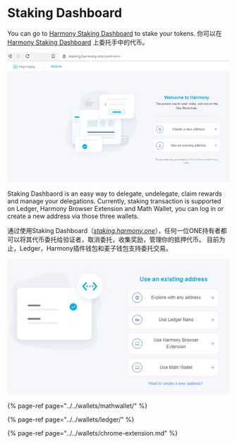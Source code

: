 # Staking Dashboard

You can go to [Harmony Staking Dashboard](https://staking.harmony.one/welcome) to stake your tokens. 你可以在[Harmony Staking Dashboard](https://staking.harmony.one/welcome) 上委托手中的代币。

![](../../.gitbook/assets/image-119.png)

Staking Dashbaord is an easy way to delegate, undelegate, claim rewards and manage your delegations. Currently, staking transaction is supported on Ledger, Harmony Browser Extension and Math Wallet, you can log in or create a new address via those three wallets.

通过使用Staking Dashboard（[_staking.harmony.one_](https://staking.harmony.one/)），任何一位ONE持有者都可以将其代币委托给验证者，取消委托，收集奖励，管理你的抵押代币。 目前为止，Ledger，Harmony插件钱包和麦子钱包支持委托交易。

![](../../.gitbook/assets/image-65.png)

{% page-ref page="../../wallets/mathwallet/" %}

{% page-ref page="../../wallets/ledger/" %}

{% page-ref page="../../wallets/chrome-extension.md" %}

